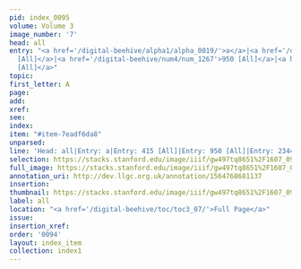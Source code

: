 ```yaml
---
pid: index_0095
volume: Volume 3
image_number: '7'
head: all
entry: "<a href='/digital-beehive/alpha1/alpha_0019/'>a</a>|<a href='/digital-beehive/num2/num_0512/'>415
  [All]</a>|<a href='/digital-beehive/num4/num_1267'>950 [All]</a>|<a href='/digital-beehive/toc/toc2_408/'>2344
  [All]</a>"
topic: 
first_letter: A
page: 
add: 
xref: 
see: 
index: 
item: "#item-7eadf6da8"
unparsed: 
line: 'Head: all|Entry: a|Entry: 415 [All]|Entry: 950 [All]|Entry: 2344 [All]|#item-7eadf6da8'
selection: https://stacks.stanford.edu/image/iiif/gw497tq8651%2F1607_0950/1593,1300,633,120/full/0/default.jpg
full_image: https://stacks.stanford.edu/image/iiif/gw497tq8651%2F1607_0950/full/full/0/default.jpg
annotation_uri: http://dev.llgc.org.uk/annotation/1564768681137
insertion: 
thumbnail: https://stacks.stanford.edu/image/iiif/gw497tq8651%2F1607_0950/1593,1300,633,120/150,/0/default.jpg
label: all
location: "<a href='/digital-beehive/toc/toc3_07/'>Full Page</a>"
issue: 
insertion_xref: 
order: '0094'
layout: index_item
collection: index1
---
```

